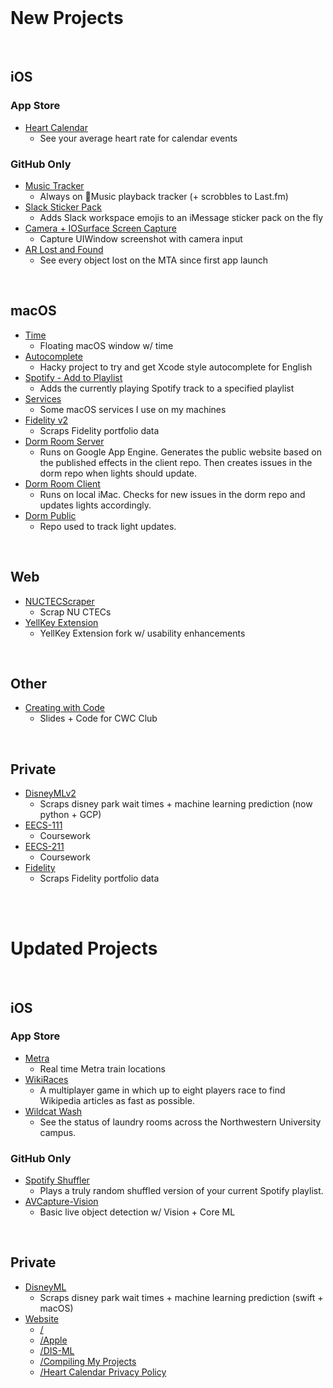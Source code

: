 <br>

# New Projects

<br>

## iOS

### App Store

- [Heart Calendar](https://github.com/atfinke/heart-cal)
  - See your average heart rate for calendar events

### GitHub Only

- [Music Tracker](https://github.com/atfinke/Music-Tracker)
  - Always on Music playback tracker (+ scrobbles to Last.fm)
- [Slack Sticker Pack](https://github.com/atfinke/SlackStickerPack)
  - Adds Slack workspace emojis to an iMessage sticker pack on the fly
- [Camera + IOSurface Screen Capture](https://github.com/atfinke/Camera-IOSurfaceCapture)
  - Capture UIWindow screenshot with camera input
- [AR Lost and Found](https://github.com/atfinke/AR-Lost-and-Found)
  - See every object lost on the MTA since first app launch

<br>

## macOS

- [Time](https://github.com/atfinke/time)
  - Floating macOS window w/ time
- [Autocomplete](https://github.com/atfinke/Autocomplete)
  - Hacky project to try and get Xcode style autocomplete for English
- [Spotify - Add to Playlist](https://github.com/atfinke/Spotify-Add-to-Playlist)
  - Adds the currently playing Spotify track to a specified playlist
- [Services](https://github.com/atfinke/Services)
  - Some macOS services I use on my machines
- [Fidelity v2](https://github.com/atfinke/Fidelityv2)
  - Scraps Fidelity portfolio data
- [Dorm Room Server](https://github.com/atfinke/Dorm-Room-Server)
  - Runs on Google App Engine. Generates the public website based on the published effects in the client repo. Then creates issues in the dorm repo when lights should update.
- [Dorm Room Client](https://github.com/atfinke/Dorm-Room-Client)
  - Runs on local iMac. Checks for new issues in the dorm repo and updates lights accordingly.
- [Dorm Public](https://github.com/AndrewDorm/Public)
  - Repo used to track light updates.

<br>

## Web

- [NUCTECScraper](https://github.com/atfinke/NUCTECScraper)
  - Scrap NU CTECs
- [YellKey Extension](https://github.com/atfinke/YellKey-Extension)
  - YellKey Extension fork w/ usability enhancements
  
<br>

## Other

- [Creating with Code](https://github.com/atfinke/CreatingWithCode)
  - Slides + Code for CWC Club
<br>

## Private

- [DisneyMLv2](https://github.com/atfinke/DisneyMLv2) 
  - Scraps disney park wait times + machine learning prediction (now python + GCP)
- [EECS-111](https://github.com/atfinke/EECS-111)
  - Coursework
- [EECS-211](https://github.com/atfinke/EECS-211)
  - Coursework
- [Fidelity](https://github.com/atfinke/Fidelity)
  - Scraps Fidelity portfolio data
  
<br>
<br>

# Updated Projects

<br>

## iOS

### App Store

- [Metra](https://github.com/atfinke/Metra)
  - Real time Metra train locations
- [WikiRaces](https://github.com/atfinke/WikiRaces)
  - A multiplayer game in which up to eight players race to find Wikipedia articles as fast as possible.
- [Wildcat Wash](https://github.com/atfinke/Wildcat-Wash)
  - See the status of laundry rooms across the Northwestern University campus.

### GitHub Only

- [Spotify Shuffler](https://github.com/atfinke/SpotifyShuffler)
  - Plays a truly random shuffled version of your current Spotify playlist.
- [AVCapture-Vision](https://github.com/atfinke/AVCapture-Vision)
  - Basic live object detection w/ Vision + Core ML

<br>

## Private

- [DisneyML](https://github.com/atfinke/DisneyML)
  - Scraps disney park wait times + machine learning prediction (swift + macOS)
- [Website](https://github.com/atfinke/Website)
  - [/](https://www.andrewfinke.com/)
  - [/Apple](https://www.andrewfinke.com/apple.html)
  - [/DIS-ML](http://www.andrewfinke.com/DIS-ML.html)
  - [/Compiling My Projects](https://www.andrewfinke.com/compile-github.html)
  - [/Heart Calendar Privacy Policy](https://www.andrewfinke.com/heart-privacy.html)
